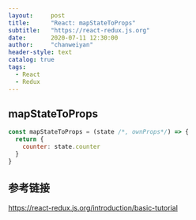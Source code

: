 ```yaml
---
layout:     post
title:      "React: mapStateToProps"
subtitle:   "https://react-redux.js.org"
date:       2020-07-11 12:30:00
author:     "chanweiyan"
header-style: text
catalog: true
tags:
  - React
  - Redux
---
```


## mapStateToProps

```js
const mapStateToProps = (state /*, ownProps*/) => {
  return {
    counter: state.counter
  }
}
```

## 参考链接

https://react-redux.js.org/introduction/basic-tutorial
